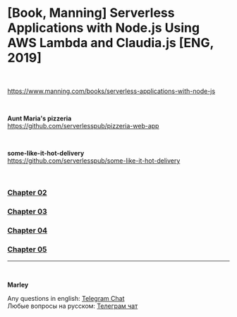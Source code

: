 # [Book, Manning] Serverless Applications with Node.js Using AWS Lambda and Claudia.js [ENG, 2019]

<br/>

https://www.manning.com/books/serverless-applications-with-node-js

<br/>

**Aunt Maria's pizzeria**  
https://github.com/serverlesspub/pizzeria-web-app

<br/>

**some-like-it-hot-delivery**  
https://github.com/serverlesspub/some-like-it-hot-delivery

<br/>

### [Chapter 02](./Chapter-02.md)

### [Chapter 03](./Chapter-03.md)

### [Chapter 04](./Chapter-04.md)

### [Chapter 05](./Chapter-05.md)

---

<br/>

**Marley**

Any questions in english: <a href="https://jsdev.org/chat/">Telegram Chat</a>  
Любые вопросы на русском: <a href="https://jsdev.ru/chat/">Телеграм чат</a>
